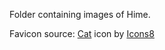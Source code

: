 Folder containing images of Hime.

Favicon source: <a target="_blank" href="https://icons8.com/icon/121371/cat">Cat</a> icon by <a target="_blank" href="https://icons8.com">Icons8</a>

